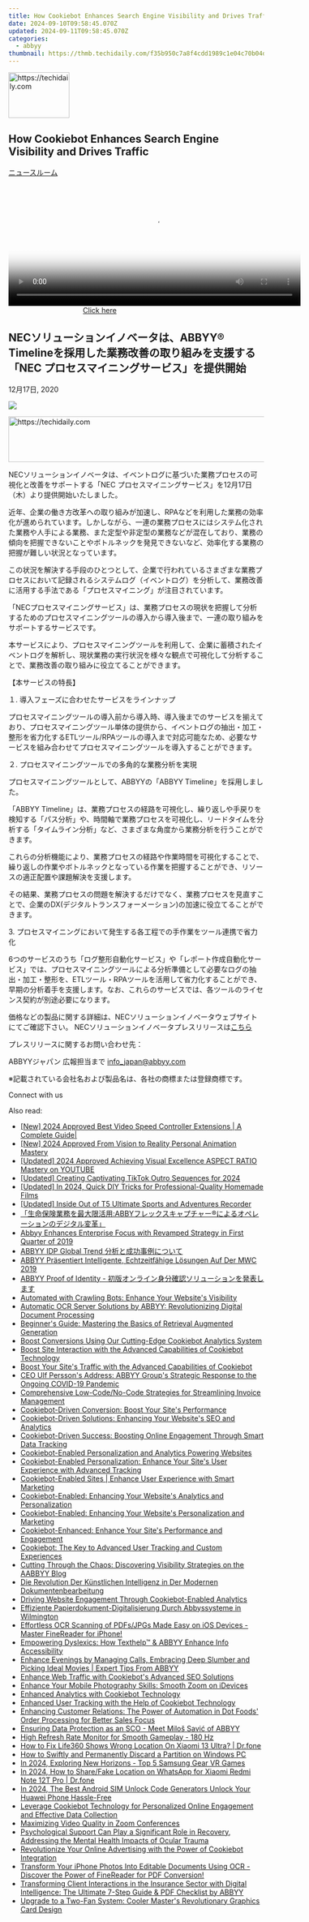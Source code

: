```yaml
---
title: How Cookiebot Enhances Search Engine Visibility and Drives Traffic
date: 2024-09-10T09:58:45.070Z
updated: 2024-09-11T09:58:45.070Z
categories:
  - abbyy
thumbnail: https://thmb.techidaily.com/f35b950c7a8f4cdd1989c1e04c70b04dbfa6ce641c77398dacbaad68cbaf2be6.jpg
---
```






<!-- affiliate ads begin -->
<a href="https://aligracehair.sjv.io/c/5597632/2115908/19272" target="_top" id="2115908">
  <img src="//a.impactradius-go.com/display-ad/19272-2115908" border="0" alt="https://techidaily.com" width="120" height="90"/>
</a>
<img height="0" width="0" src="https://aligracehair.sjv.io/i/5597632/2115908/19272" style="position:absolute;visibility:hidden;" border="0" />
<!-- affiliate ads end -->




## How Cookiebot Enhances Search Engine Visibility and Drives Traffic

[ニュースルーム](https://tools.techidaily.com/abbyy/products/)





<!-- affiliate ads begin -->
<span id="1983446">
					<video width="576" height="240" style="cursor:pointer"
           poster="//a.impactradius-go.com/display-clicktoplayimage/1983446.png"
           onclick="if(!this.playClicked){this.play();this.setAttribute('controls',true);this.playClicked=true;}">
	   <source src="//a.impactradius-go.com/display-ad/22993-1983446">
	   <img src="//a.impactradius-go.com/display-clicktoplayimage/1983446.png" style="border: none; height: 100%; width: 100%; object-fit: contain">
	</video>
	<div style="width:360px;text-align:center"><a href="javascript:window.open(decodeURIComponent('https%3A%2F%2Fhomestyler.sjv.io%2Fc%2F5597632%2F1983446%2F22993'), '_blank');void(0);">Click here</a></div>
</span>
<img height="0" width="0" src="https://imp.pxf.io/i/5597632/1983446/22993" style="position:absolute;visibility:hidden;" border="0" />
<!-- affiliate ads end -->




## NECソリューションイノベータは、ABBYY® Timelineを採用した業務改善の取り組みを支援する「NEC プロセスマイニングサービス」を提供開始

12月17日, 2020

![](https://content.abbyy.com/-/media/project/abbyy/abbyy/branchtemplates/shutterstock_1272462163_1296-x-729.jpg?h=729&iar=0&w=1296)





<!-- affiliate ads begin -->
<a href="https://unicoeye.pxf.io/c/5597632/2134492/18498" target="_top" id="2134492">
  <img src="//a.impactradius-go.com/display-ad/18498-2134492" border="0" alt="https://techidaily.com" width="728" height="90"/>
</a>
<img height="0" width="0" src="https://unicoeye.pxf.io/i/5597632/2134492/18498" style="position:absolute;visibility:hidden;" border="0" />
<!-- affiliate ads end -->




NECソリューションイノベータは、イベントログに基づいた業務プロセスの可視化と改善をサポートする「NEC プロセスマイニングサービス」を12月17日（木）より提供開始いたしました。

近年、企業の働き方改革への取り組みが加速し、RPAなどを利用した業務の効率化が進められています。しかしながら、一連の業務プロセスにはシステム化された業務や人手による業務、また定型や非定型の業務などが混在しており、業務の傾向を把握できないことやボトルネックを発見できないなど、効率化する業務の把握が難しい状況となっています。

この状況を解決する手段のひとつとして、企業で行われているさまざまな業務プロセスにおいて記録されるシステムログ（イベントログ）を分析して、業務改善に活用する手法である「プロセスマイニング」が注目されています。

「NECプロセスマイニングサービス」は、業務プロセスの現状を把握して分析するためのプロセスマイニングツールの導入から導入後まで、一連の取り組みをサポートするサービスです。

本サービスにより、プロセスマイニングツールを利用して、企業に蓄積されたイベントログを解析し、現状業務の実行状況を様々な観点で可視化して分析することで、業務改善の取り組みに役立てることができます。

  
【本サービスの特長】

１. 導入フェーズに合わせたサービスをラインナップ

プロセスマイニングツールの導入前から導入時、導入後までのサービスを揃えており、プロセスマイニングツール単体の提供から、イベントログの抽出・加工・整形を省力化するETLツール/RPAツールの導入まで対応可能なため、必要なサービスを組み合わせてプロセスマイニングツールを導入することができます。

  
２. プロセスマイニングツールでの多角的な業務分析を実現

プロセスマイニングツールとして、ABBYYの「ABBYY Timeline」を採用しました。

「ABBYY Timeline」は、業務プロセスの経路を可視化し、繰り返しや手戻りを検知する「パス分析」や、時間軸で業務プロセスを可視化し、リードタイムを分析する「タイムライン分析」など、さまざまな角度から業務分析を行うことができます。

これらの分析機能により、業務プロセスの経路や作業時間を可視化することで、繰り返しの作業やボトルネックとなっている作業を把握することができ、リソースの適正配置や課題解決を支援します。

その結果、業務プロセスの問題を解決するだけでなく、業務プロセスを見直すことで、企業のDX(デジタルトランスフォーメーション)の加速に役立てることができます。

  
3\. プロセスマイニングにおいて発生する各工程での手作業をツール連携で省力化

6つのサービスのうち「ログ整形自動化サービス」や「レポート作成自動化サービス」では、プロセスマイニングツールによる分析準備として必要なログの抽出・加工・整形を、ETLツール・RPAツールを活用して省力化することができ、早期の分析着手を支援します。なお、これらのサービスでは、各ツールのライセンス契約が別途必要になります。
  
  
価格などの製品に関する詳細は、NECソリューションイノベータウェブサイトにてご確認下さい。 NECソリューションイノベータプレスリリースは[こちら](https://www.nec-solutioninnovators.co.jp/press/20201217/index.html)

  
プレスリリースに関するお問い合わせ先：

ABBYYジャパン 広報担当まで [info\_japan@abbyy.com](https://tools.techidaily.com/abbyy/products/)

  
※記載されている会社名および製品名は、各社の商標または登録商標です。

Connect with us

<ins class="adsbygoogle"
     style="display:block"
     data-ad-format="autorelaxed"
     data-ad-client="ca-pub-7571918770474297"
     data-ad-slot="1223367746"></ins>



<ins class="adsbygoogle"
     style="display:block"
     data-ad-client="ca-pub-7571918770474297"
     data-ad-slot="8358498916"
     data-ad-format="auto"
     data-full-width-responsive="true"></ins>

<span class="atpl-alsoreadstyle">Also read:</span>
<div><ul>
<li><a href="https://fox-http.techidaily.com/new-2024-approved-best-video-speed-controller-extensions-a-complete-guide/"><u>[New] 2024 Approved  Best Video Speed Controller Extensions | A Complete Guide|</u></a></li>
<li><a href="https://youtube-zero.techidaily.com/024-approved-from-vision-to-reality-personal-animation-mastery/"><u>[New] 2024 Approved  From Vision to Reality  Personal Animation Mastery</u></a></li>
<li><a href="https://facebook-video-share.techidaily.com/updated-2024-approved-achieving-visual-excellence-aspect-ratio-mastery-on-youtube/"><u>[Updated] 2024 Approved  Achieving Visual Excellence  ASPECT RATIO Mastery on YOUTUBE</u></a></li>
<li><a href="https://tiktok-video-recordings.techidaily.com/updated-creating-captivating-tiktok-outro-sequences-for-2024/"><u>[Updated] Creating Captivating TikTok Outro Sequences for 2024</u></a></li>
<li><a href="https://fox-helps.techidaily.com/updated-in-2024-quick-diy-tricks-for-professional-quality-homemade-films/"><u>[Updated] In 2024, Quick DIY Tricks for Professional-Quality Homemade Films</u></a></li>
<li><a href="https://extra-guidance.techidaily.com/updated-inside-out-of-t5-ultimate-sports-and-adventures-recorder/"><u>[Updated] Inside Out of T5  Ultimate Sports and Adventures Recorder</u></a></li>
<li><a href="https://solve-news.techidaily.com/abby/"><u>「生命保険業務を最大限活用:ABBYフレックスキャプチャー®によるオペレーションのデジタル変革」</u></a></li>
<li><a href="https://solve-news.techidaily.com/abbyy-enhances-enterprise-focus-with-revamped-strategy-in-first-quarter-of-2019/"><u>Abbyy Enhances Enterprise Focus with Revamped Strategy in First Quarter of 2019</u></a></li>
<li><a href="https://solve-news.techidaily.com/abbyy-idp-global-trend/"><u>ABBYY IDP Global Trend 分析と成功事例について</u></a></li>
<li><a href="https://solve-news.techidaily.com/abbyy-prasentiert-intelligente-echtzeitfahige-losungen-auf-der-mwc-2019/"><u>ABBYY Präsentiert Intelligente, Echtzeitfähige Lösungen Auf Der MWC 2019</u></a></li>
<li><a href="https://solve-news.techidaily.com/abbyy-proof-of-identity/"><u>ABBYY Proof of Identity - 初版オンライン身分確認ソリューションを発表します</u></a></li>
<li><a href="https://solve-news.techidaily.com/automated-with-crawling-bots-enhance-your-websites-visibility/"><u>Automated with Crawling Bots: Enhance Your Website's Visibility</u></a></li>
<li><a href="https://solve-news.techidaily.com/automatic-ocr-server-solutions-by-abbyy-revolutionizing-digital-document-processing/"><u>Automatic OCR Server Solutions by ABBYY: Revolutionizing Digital Document Processing</u></a></li>
<li><a href="https://solve-news.techidaily.com/beginners-guide-mastering-the-basics-of-retrieval-augmented-generation/"><u>Beginner's Guide: Mastering the Basics of Retrieval Augmented Generation</u></a></li>
<li><a href="https://solve-news.techidaily.com/boost-conversions-using-our-cutting-edge-cookiebot-analytics-system/"><u>Boost Conversions Using Our Cutting-Edge Cookiebot Analytics System</u></a></li>
<li><a href="https://solve-news.techidaily.com/boost-site-interaction-with-the-advanced-capabilities-of-cookiebot-technology/"><u>Boost Site Interaction with the Advanced Capabilities of Cookiebot Technology</u></a></li>
<li><a href="https://solve-news.techidaily.com/boost-your-sites-traffic-with-the-advanced-capabilities-of-cookiebot/"><u>Boost Your Site's Traffic with the Advanced Capabilities of Cookiebot</u></a></li>
<li><a href="https://solve-news.techidaily.com/ceo-ulf-perssons-address-abbyy-groups-strategic-response-to-the-ongoing-covid-19-pandemic/"><u>CEO Ulf Persson's Address: ABBYY Group's Strategic Response to the Ongoing COVID-19 Pandemic</u></a></li>
<li><a href="https://solve-news.techidaily.com/comprehensive-low-codeno-code-strategies-for-streamlining-invoice-management/"><u>Comprehensive Low-Code/No-Code Strategies for Streamlining Invoice Management</u></a></li>
<li><a href="https://solve-news.techidaily.com/cookiebot-driven-conversion-boost-your-sites-performance/"><u>Cookiebot-Driven Conversion: Boost Your Site's Performance</u></a></li>
<li><a href="https://solve-news.techidaily.com/cookiebot-driven-solutions-enhancing-your-websites-seo-and-analytics/"><u>Cookiebot-Driven Solutions: Enhancing Your Website's SEO and Analytics</u></a></li>
<li><a href="https://solve-news.techidaily.com/cookiebot-driven-success-boosting-online-engagement-through-smart-data-tracking/"><u>Cookiebot-Driven Success: Boosting Online Engagement Through Smart Data Tracking</u></a></li>
<li><a href="https://solve-news.techidaily.com/cookiebot-enabled-personalization-and-analytics-powering-websites/"><u>Cookiebot-Enabled Personalization and Analytics Powering Websites</u></a></li>
<li><a href="https://solve-news.techidaily.com/cookiebot-enabled-personalization-enhance-your-sites-user-experience-with-advanced-tracking/"><u>Cookiebot-Enabled Personalization: Enhance Your Site's User Experience with Advanced Tracking</u></a></li>
<li><a href="https://solve-news.techidaily.com/cookiebot-enabled-sites-enhance-user-experience-with-smart-marketing/"><u>Cookiebot-Enabled Sites | Enhance User Experience with Smart Marketing</u></a></li>
<li><a href="https://solve-news.techidaily.com/cookiebot-enabled-enhancing-your-websites-analytics-and-personalization/"><u>Cookiebot-Enabled: Enhancing Your Website's Analytics and Personalization</u></a></li>
<li><a href="https://solve-news.techidaily.com/cookiebot-enabled-enhancing-your-websites-personalization-and-marketing/"><u>Cookiebot-Enabled: Enhancing Your Website's Personalization and Marketing</u></a></li>
<li><a href="https://solve-news.techidaily.com/cookiebot-enhanced-enhance-your-sites-performance-and-engagement/"><u>Cookiebot-Enhanced: Enhance Your Site's Performance and Engagement</u></a></li>
<li><a href="https://solve-news.techidaily.com/cookiebot-the-key-to-advanced-user-tracking-and-custom-experiences/"><u>Cookiebot: The Key to Advanced User Tracking and Custom Experiences</u></a></li>
<li><a href="https://solve-news.techidaily.com/cutting-through-the-chaos-discovering-visibility-strategies-on-the-aabbyy-blog/"><u>Cutting Through the Chaos: Discovering Visibility Strategies on the AABBYY Blog</u></a></li>
<li><a href="https://solve-news.techidaily.com/die-revolution-der-kunstlichen-intelligenz-in-der-modernen-dokumentenbearbeitung/"><u>Die Revolution Der Künstlichen Intelligenz in Der Modernen Dokumentenbearbeitung</u></a></li>
<li><a href="https://solve-news.techidaily.com/driving-website-engagement-through-cookiebot-enabled-analytics/"><u>Driving Website Engagement Through Cookiebot-Enabled Analytics</u></a></li>
<li><a href="https://solve-news.techidaily.com/effiziente-papierdokument-digitalisierung-durch-abbyssysteme-in-wilmington/"><u>Effiziente Papierdokument-Digitalisierung Durch Abbyssysteme in Wilmington</u></a></li>
<li><a href="https://solve-news.techidaily.com/effortless-ocr-scanning-of-pdfsjpgs-made-easy-on-ios-devices-master-finereader-for-iphone/"><u>Effortless OCR Scanning of PDFs/JPGs Made Easy on iOS Devices - Master FineReader for iPhone!</u></a></li>
<li><a href="https://solve-news.techidaily.com/empowering-dyslexics-how-texthelp-and-abbyy-enhance-info-accessibility/"><u>Empowering Dyslexics: How Texthelp™ & ABBYY Enhance Info Accessibility</u></a></li>
<li><a href="https://solve-news.techidaily.com/enhance-evenings-by-managing-calls-embracing-deep-slumber-and-picking-ideal-movies-expert-tips-from-abbyy/"><u>Enhance Evenings by Managing Calls, Embracing Deep Slumber and Picking Ideal Movies | Expert Tips From ABBYY</u></a></li>
<li><a href="https://solve-news.techidaily.com/enhance-web-traffic-with-cookiebots-advanced-seo-solutions/"><u>Enhance Web Traffic with Cookiebot's Advanced SEO Solutions</u></a></li>
<li><a href="https://tech-renaissance.techidaily.com/enhance-your-mobile-photography-skills-smooth-zoom-on-idevices/"><u>Enhance Your Mobile Photography Skills: Smooth Zoom on iDevices</u></a></li>
<li><a href="https://solve-news.techidaily.com/enhanced-analytics-with-cookiebot-technology/"><u>Enhanced Analytics with Cookiebot Technology</u></a></li>
<li><a href="https://solve-news.techidaily.com/enhanced-user-tracking-with-the-help-of-cookiebot-technology/"><u>Enhanced User Tracking with the Help of Cookiebot Technology</u></a></li>
<li><a href="https://solve-news.techidaily.com/enhancing-customer-relations-the-power-of-automation-in-dot-foods-order-processing-for-better-sales-focus/"><u>Enhancing Customer Relations: The Power of Automation in Dot Foods' Order Processing for Better Sales Focus</u></a></li>
<li><a href="https://solve-news.techidaily.com/ensuring-data-protection-as-an-sco-meet-milos-savic-of-abbyy/"><u>Ensuring Data Protection as an SCO - Meet Miloš Savić of ABBYY</u></a></li>
<li><a href="https://hardware-help.techidaily.com/high-refresh-rate-monitor-for-smooth-gameplay-180-hz/"><u>High Refresh Rate Monitor for Smooth Gameplay - 180 Hz</u></a></li>
<li><a href="https://fake-location.techidaily.com/how-to-fix-life360-shows-wrong-location-on-xiaomi-13-ultra-drfone-by-drfone-virtual-android/"><u>How to Fix Life360 Shows Wrong Location On Xiaomi 13 Ultra? | Dr.fone</u></a></li>
<li><a href="https://win11-tips.techidaily.com/how-to-swiftly-and-permanently-discard-a-partition-on-windows-pc/"><u>How to Swiftly and Permanently Discard a Partition on Windows PC</u></a></li>
<li><a href="https://some-knowledge.techidaily.com/in-2024-exploring-new-horizons-top-5-samsung-gear-vr-games/"><u>In 2024, Exploring New Horizons - Top 5 Samsung Gear VR Games</u></a></li>
<li><a href="https://fix-guide.techidaily.com/in-2024-how-to-sharefake-location-on-whatsapp-for-xiaomi-redmi-note-12t-pro-drfone-by-drfone-virtual-android/"><u>In 2024, How to Share/Fake Location on WhatsApp for Xiaomi Redmi Note 12T Pro | Dr.fone</u></a></li>
<li><a href="https://sim-unlock.techidaily.com/in-2024-the-best-android-sim-unlock-code-generators-unlock-your-huawei-phone-hassle-free-by-drfone-android/"><u>In 2024, The Best Android SIM Unlock Code Generators Unlock Your Huawei Phone Hassle-Free</u></a></li>
<li><a href="https://solve-news.techidaily.com/leverage-cookiebot-technology-for-personalized-online-engagement-and-effective-data-collection/"><u>Leverage Cookiebot Technology for Personalized Online Engagement and Effective Data Collection</u></a></li>
<li><a href="https://extra-lessons.techidaily.com/maximizing-video-quality-in-zoom-conferences/"><u>Maximizing Video Quality in Zoom Conferences</u></a></li>
<li><a href="https://hardware-reviews.techidaily.com/1723341750233-psychological-support-can-play-a-significant-role-in-recovery-addressing-the-mental-health-impacts-of-ocular-trauma/"><u>Psychological Support Can Play a Significant Role in Recovery, Addressing the Mental Health Impacts of Ocular Trauma</u></a></li>
<li><a href="https://solve-news.techidaily.com/revolutionize-your-online-advertising-with-the-power-of-cookiebot-integration/"><u>Revolutionize Your Online Advertising with the Power of Cookiebot Integration</u></a></li>
<li><a href="https://solve-news.techidaily.com/transform-your-iphone-photos-into-editable-documents-using-ocr-discover-the-power-of-finereader-for-pdf-conversion/"><u>Transform Your iPhone Photos Into Editable Documents Using OCR - Discover the Power of FineReader for PDF Conversion!</u></a></li>
<li><a href="https://solve-news.techidaily.com/transforming-client-interactions-in-the-insurance-sector-with-digital-intelligence-the-ultimate-7-step-guide-and-pdf-checklist-by-abbyy/"><u>Transforming Client Interactions in the Insurance Sector with Digital Intelligence: The Ultimate 7-Step Guide & PDF Checklist by ABBYY</u></a></li>
<li><a href="https://hardware-tips.techidaily.com/upgrade-to-a-two-fan-system-cooler-masters-revolutionary-graphics-card-design/"><u>Upgrade to a Two-Fan System: Cooler Master's Revolutionary Graphics Card Design</u></a></li>
</ul></div>

